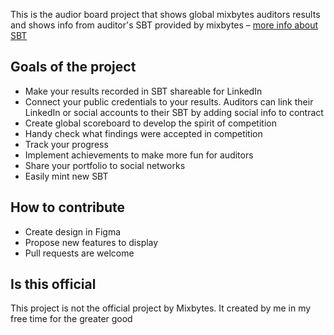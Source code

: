 This is the audior board project that shows global mixbytes auditors results and shows info from auditor's SBT provided by mixbytes – [more info about SBT](https://twitter.com/MixBytes/status/1643629493922287618?s=20)

## Goals of the project
- Make your results recorded in SBT shareable for LinkedIn 
- Connect your public credentials to your results. Auditors can link their LinkedIn or social accounts to their SBT by adding social info to contract
- Create global scoreboard to develop the spirit of competition
- Handy check what findings were accepted in competition
- Track your progress
- Implement achievements to make more fun for auditors
- Share your portfolio to social networks
- Easily mint new SBT

## How to contribute
- Create design in Figma
- Propose new features to display
- Pull requests are welcome

## Is this official
This project is not the official project by Mixbytes. It created by me in my free time for the greater good
